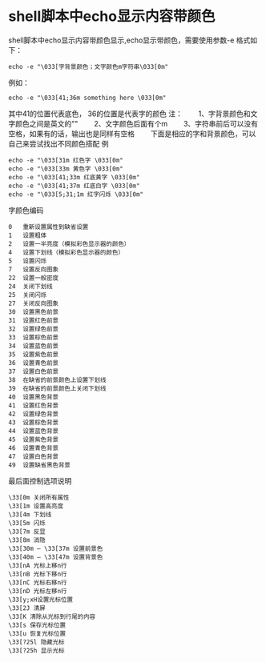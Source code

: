 # shell脚本中echo显示内容带颜色

shell脚本中echo显示内容带颜色显示,echo显示带颜色，需要使用参数-e 
格式如下： 
```shell
echo -e "\033[字背景颜色；文字颜色m字符串\033[0m"
``` 
例如： 
```shell
echo -e "\033[41;36m something here \033[0m" 
```
其中41的位置代表底色， 36的位置是代表字的颜色 
注： 
　　1、字背景颜色和文字颜色之间是英文的"" 
　　2、文字颜色后面有个m 
　　3、字符串前后可以没有空格，如果有的话，输出也是同样有空格 
　　下面是相应的字和背景颜色，可以自己来尝试找出不同颜色搭配 
例 
```shell
echo -e "\033[31m 红色字 \033[0m" 
echo -e "\033[33m 黄色字 \033[0m" 
echo -e "\033[41;33m 红底黄字 \033[0m" 
echo -e "\033[41;37m 红底白字 \033[0m" 
echo -e "\033[5;31;1m 红字闪烁 \033[0m"
```
字颜色编码
```shell
0	重新设置属性到缺省设置
1	设置粗体
2	设置一半亮度（模拟彩色显示器的颜色）
4	设置下划线（模拟彩色显示器的颜色）
5	设置闪烁
7	设置反向图象
22	设置一般密度
24	关闭下划线
25	关闭闪烁
27	关闭反向图象
30	设置黑色前景
31	设置红色前景
32	设置绿色前景
33	设置棕色前景
34	设置蓝色前景
35	设置紫色前景
36	设置青色前景
37	设置白色前景
38	在缺省的前景颜色上设置下划线
39	在缺省的前景颜色上关闭下划线
40	设置黑色背景
41	设置红色背景
42	设置绿色背景
43	设置棕色背景
44	设置蓝色背景
45	设置紫色背景
46	设置青色背景
47	设置白色背景
49	设置缺省黑色背景
```
最后面控制选项说明 
```shell
\33[0m 关闭所有属性 
\33[1m 设置高亮度 
\33[4m 下划线 
\33[5m 闪烁 
\33[7m 反显 
\33[8m 消隐 
\33[30m — \33[37m 设置前景色 
\33[40m — \33[47m 设置背景色 
\33[nA 光标上移n行 
\33[nB 光标下移n行 
\33[nC 光标右移n行 
\33[nD 光标左移n行 
\33[y;xH设置光标位置 
\33[2J 清屏 
\33[K 清除从光标到行尾的内容 
\33[s 保存光标位置 
\33[u 恢复光标位置 
\33[?25l 隐藏光标 
\33[?25h 显示光标
```
